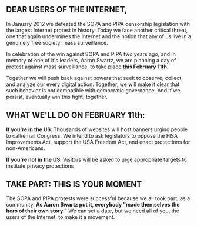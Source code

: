 ## DEAR USERS OF THE INTERNET,

In January 2012 we defeated the SOPA and PIPA censorship legislation with the largest Internet protest in history. Today we face another critical threat, one that again undermines the Internet and the notion that any of us live in a genuinely free society: mass surveillance.

In celebration of the win against SOPA and PIPA two years ago, and in memory of one of it's leaders, Aaron Swartz, we are planning a day of protest against mass surveillance, to take place **this February 11th**.

Together we will push back against powers that seek to observe, collect, and analyze our every digital action. Together, we will make it clear that such behavior is not compatible with democratic governance. And if we persist, eventually win this fight, together.


## WHAT WE'LL DO ON FEBRUARY 11th:

**If you're in the US**: Thousands of websites will host banners urging people to call/email Congress. We intend to ask legislators to oppose the FISA Improvements Act, support the USA Freedom Act, and enact protections for non-Americans.

**If you're not in the US**: Visitors will be asked to urge appropriate targets to institute privacy protections


## TAKE PART: THIS IS YOUR MOMENT

The SOPA and PIPA protests were successful because we all took part, as a community. **As Aaron Swartz put it, everybody "made themselves the hero of their own story."** We can set a date, but we need all of you, the users of the Internet, to make it a movement.
